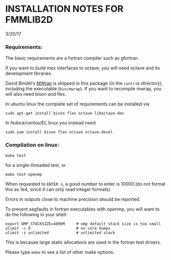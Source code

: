 # INSTALLATION NOTES FOR FMMLIB2D

3/20/17

### Requirements:

The basic requirements are a fortran compiler such as gfortran.

If you want to build mex interfaces to octave, you will need octave and its
development libraries.

David Bindel's [MWrap](http://www.cs.cornell.edu/~bindel/sw/mwrap/) is shipped in this package (in the `contrib` directory), including the executable
(`bin/mwrap`). If you want to recompile mwrap, you will also need bison and flex.

In ubuntu linux the complete set of requirements can be installed via

`sudo apt-get install bison flex octave liboctave-dev`

In fedora/centos/EL linux you instead need

`sudo yum install bison flex octave octave-devel`



### Compilation on linux:

`make test`

for a single-threaded test, or

`make test-openmp`

When requested to `ENTER n`, a good number to enter is 10000 (do not format this
as 1e4, since it can only read integer formats).

Errors in outputs close to machine precision should be reported.

To prevent segfaults in fortran executables with openmp, you will want to do the following in your shell:

```
export OMP_STACKSIZE=4096M     # omp default stack size is too small
ulimit -c 0                    # no core dumps
ulimit -s unlimited            # unlimited stack
```

This is because large static allocations are used in the fortran test drivers.

Please type `make` to see a list of other make options.
